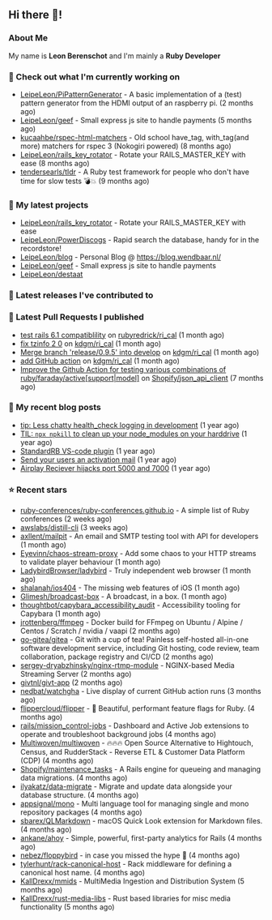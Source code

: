 ## Hi there 👋!

### About Me

My name is **Leon Berenschot** and I'm mainly a **Ruby Developer**
<br>

### 👷 Check out what I'm currently working on

- [LeipeLeon/PiPatternGenerator](https://github.com/LeipeLeon/PiPatternGenerator) - A basic implementation of a (test) pattern generator from the HDMI output of an raspberry pi. (2 months ago)
- [LeipeLeon/geef](https://github.com/LeipeLeon/geef) - Small express js site to handle payments (5 months ago)
- [kucaahbe/rspec-html-matchers](https://github.com/kucaahbe/rspec-html-matchers) - Old school have_tag, with_tag(and more) matchers for rspec 3 (Nokogiri powered) (8 months ago)
- [LeipeLeon/rails_key_rotator](https://github.com/LeipeLeon/rails_key_rotator) - Rotate your RAILS_MASTER_KEY with ease (8 months ago)
- [tendersearls/tldr](https://github.com/tendersearls/tldr) - A Ruby test framework for people who don&#39;t have time for slow tests 💣💥 (9 months ago)

### 🌱 My latest projects

- [LeipeLeon/rails_key_rotator](https://github.com/LeipeLeon/rails_key_rotator) - Rotate your RAILS_MASTER_KEY with ease
- [LeipeLeon/PowerDiscogs](https://github.com/LeipeLeon/PowerDiscogs) - Rapid search the database, handy for in the recordstore!
- [LeipeLeon/blog](https://github.com/LeipeLeon/blog) - Personal Blog @ https://blog.wendbaar.nl/
- [LeipeLeon/geef](https://github.com/LeipeLeon/geef) - Small express js site to handle payments
- [LeipeLeon/destaat](https://github.com/LeipeLeon/destaat)

### 🔭 Latest releases I've contributed to


### 🔨 Latest Pull Requests I published

- [test rails 6.1 compatiblility](https://github.com/rubyredrick/ri_cal/pull/24) on [rubyredrick/ri_cal](https://github.com/rubyredrick/ri_cal) (1 month ago)
- [fix tzinfo 2 0](https://github.com/kdgm/ri_cal/pull/4) on [kdgm/ri_cal](https://github.com/kdgm/ri_cal) (1 month ago)
- [Merge branch &#39;release/0.9.5&#39; into develop](https://github.com/kdgm/ri_cal/pull/3) on [kdgm/ri_cal](https://github.com/kdgm/ri_cal) (1 month ago)
- [add GitHub action](https://github.com/kdgm/ri_cal/pull/2) on [kdgm/ri_cal](https://github.com/kdgm/ri_cal) (1 month ago)
- [Improve the Github Action for testing various combinations of ruby/faraday/active[support|model]](https://github.com/Shopify/json_api_client/pull/3) on [Shopify/json_api_client](https://github.com/Shopify/json_api_client) (7 months ago)

### 📜 My recent blog posts

- [tip: Less chatty health_check logging in development](https://www.wendbaar.nl/posts/2023/07/tip_less_chatty_health_check_logging_in_development) (1 year ago)
- [TIL: `npx npkill` to clean up your node_modules on your harddrive](https://www.wendbaar.nl/posts/2023/03/til_npx_npkill_to_clean_up_your_node_modules_on_your_harddrive) (1 year ago)
- [StandardRB VS-code plugin](https://www.wendbaar.nl/posts/2023/02/standardrb_vscode_plugin) (1 year ago)
- [Send your users an activation mail](https://www.wendbaar.nl/posts/2023/02/send_your_users_an_activation_mail) (1 year ago)
- [Airplay Reciever hijacks port 5000 and 7000](https://www.wendbaar.nl/posts/2023/02/airplay_reciever_hijacks_port_5000_and_7000) (1 year ago)

### ⭐ Recent stars

- [ruby-conferences/ruby-conferences.github.io](https://github.com/ruby-conferences/ruby-conferences.github.io) - A simple list of Ruby conferences (2 weeks ago)
- [awslabs/distill-cli](https://github.com/awslabs/distill-cli) (3 weeks ago)
- [axllent/mailpit](https://github.com/axllent/mailpit) - An email and SMTP testing tool with API for developers (1 month ago)
- [Eyevinn/chaos-stream-proxy](https://github.com/Eyevinn/chaos-stream-proxy) - Add some chaos to your HTTP streams to validate player behaviour (1 month ago)
- [LadybirdBrowser/ladybird](https://github.com/LadybirdBrowser/ladybird) - Truly independent web browser (1 month ago)
- [shalanah/ios404](https://github.com/shalanah/ios404) - The missing web features of iOS (1 month ago)
- [Glimesh/broadcast-box](https://github.com/Glimesh/broadcast-box) - A broadcast, in a box.  (1 month ago)
- [thoughtbot/capybara_accessibility_audit](https://github.com/thoughtbot/capybara_accessibility_audit) - Accessibility tooling for Capybara (1 month ago)
- [jrottenberg/ffmpeg](https://github.com/jrottenberg/ffmpeg) - Docker build for FFmpeg on Ubuntu / Alpine / Centos / Scratch / nvidia / vaapi (2 months ago)
- [go-gitea/gitea](https://github.com/go-gitea/gitea) - Git with a cup of tea! Painless self-hosted all-in-one software development service, including Git hosting, code review, team collaboration, package registry and CI/CD (2 months ago)
- [sergey-dryabzhinsky/nginx-rtmp-module](https://github.com/sergey-dryabzhinsky/nginx-rtmp-module) - NGINX-based Media Streaming Server (2 months ago)
- [givtnl/givt-app](https://github.com/givtnl/givt-app) (2 months ago)
- [nedbat/watchgha](https://github.com/nedbat/watchgha) - Live display of current GitHub action runs (3 months ago)
- [flippercloud/flipper](https://github.com/flippercloud/flipper) - 🐬 Beautiful, performant feature flags for Ruby. (4 months ago)
- [rails/mission_control-jobs](https://github.com/rails/mission_control-jobs) - Dashboard and Active Job extensions to operate and troubleshoot background jobs (4 months ago)
- [Multiwoven/multiwoven](https://github.com/Multiwoven/multiwoven) - 🔥🔥🔥 Open Source Alternative to Hightouch, Census, and RudderStack - Reverse ETL &amp; Customer Data Platform (CDP) (4 months ago)
- [Shopify/maintenance_tasks](https://github.com/Shopify/maintenance_tasks) - A Rails engine for queueing and managing data migrations. (4 months ago)
- [ilyakatz/data-migrate](https://github.com/ilyakatz/data-migrate) - Migrate and update data alongside your database structure. (4 months ago)
- [appsignal/mono](https://github.com/appsignal/mono) - Multi language tool for managing single and mono repository packages (4 months ago)
- [sbarex/QLMarkdown](https://github.com/sbarex/QLMarkdown) - macOS Quick Look extension for Markdown files. (4 months ago)
- [ankane/ahoy](https://github.com/ankane/ahoy) - Simple, powerful, first-party analytics for Rails (4 months ago)
- [nebez/floppybird](https://github.com/nebez/floppybird) - in case you missed the hype 🐥 (4 months ago)
- [tylerhunt/rack-canonical-host](https://github.com/tylerhunt/rack-canonical-host) - Rack middleware for defining a canonical host name. (4 months ago)
- [KallDrexx/mmids](https://github.com/KallDrexx/mmids) - MultiMedia Ingestion and Distribution System (5 months ago)
- [KallDrexx/rust-media-libs](https://github.com/KallDrexx/rust-media-libs) - Rust based libraries for misc media functionality (5 months ago)
